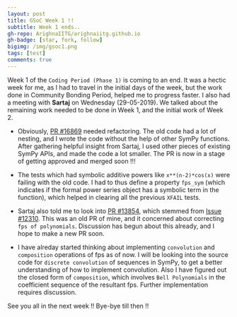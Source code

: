 ```yaml
---
layout: post
title: GSoC Week 1 !!
subtitle: Week 1 ends..
gh-repo: ArighnaIITG/arighnaiitg.github.io
gh-badge: [star, fork, follow]
bigimg: /img/gsoc1.png
tags: [test]
comments: true
---
```


Week 1 of the `Coding Period (Phase 1)` is coming to an end. It was a hectic week for me, as I had to travel in the initial days of the week, but the work done in Community Bonding Period, helped me to progress faster. I also had a meeting with **Sartaj** on Wednesday (29-05-2019). We talked about the remaining work needed to be done in Week 1, and the initial work of Week 2.

   - Obviously, [PR #16869](https://github.com/sympy/sympy/pull/16869) needed refactoring. The old code had a lot of nesting, and I wrote the code without the help of other SymPy functions. After gathering helpful insight from Sartaj, I used other pieces of existing SymPy APIs, and made the code a lot smaller. The PR is now in a stage of getting approved and merged soon !!!
   
   - The tests which had symbolic additive powers like `x**(n-2)*cos(x)` were failing with the old code. I had to thus define a property `fps_sym` (which indicates if the formal power series object has a symbolic term in the function), which helped in clearing all the previous `XFAIL` tests.
   
   - Sartaj also told me to look into [PR #13854](https://github.com/sympy/sympy/pull/13854), which stemmed from [Issue #12310](https://github.com/sympy/sympy/issues/12310). This was an old PR of mine, and it concerned about correcting `fps of polynomials`. Discussion has begun about this already, and I hope to make a new PR soon.
   
   - I have alreday started thinking about implementing `convolution` and `composition` operations of fps as of now. I will be looking into the source code for `discrete convolution` of sequences in SymPy, to get a better understanding of how to implement convolution. Also I have figured out the closed form of `composition`, which involves `Bell Polynomials` in the coefficient sequence of the resultant fps. Further implementation requires discussion.
   
See you all in the next week !! Bye-bye till then !!
